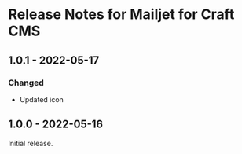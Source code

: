 # Release Notes for Mailjet for Craft CMS

## 1.0.1 - 2022-05-17

### Changed
- Updated icon

## 1.0.0 - 2022-05-16

Initial release.
